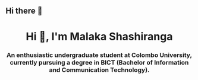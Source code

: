 ## Hi there 👋

<h1 align="center">Hi 👋, I'm Malaka Shashiranga</h1>
<h3 align="center">An enthusiastic undergraduate student at Colombo University, currently pursuing a degree in BICT (Bachelor of Information and Communication Technology).</h3>















